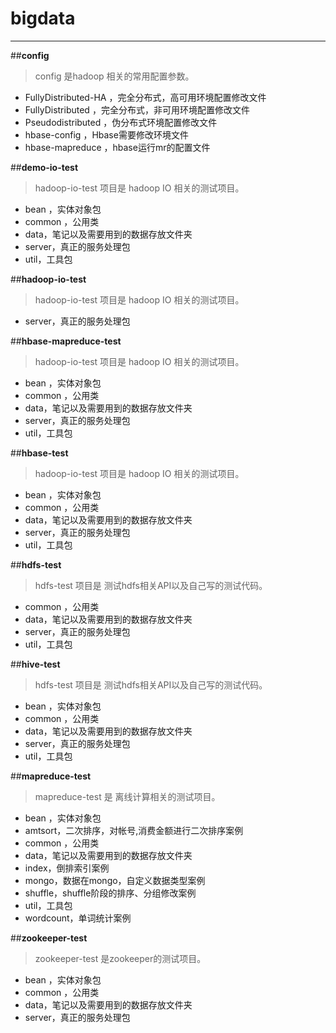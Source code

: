 # bigdata

----------

##**config**
>  config 是hadoop 相关的常用配置参数。


- FullyDistributed-HA  ，完全分布式，高可用环境配置修改文件
- FullyDistributed     ，完全分布式，非可用环境配置修改文件
- Pseudodistributed    ，伪分布式环境配置修改文件
- hbase-config         ，Hbase需要修改环境文件
- hbase-mapreduce      ，hbase运行mr的配置文件

##**demo-io-test**
> hadoop-io-test 项目是 hadoop IO 相关的测试项目。

- bean  ，实体对象包
- common ，公用类
- data，笔记以及需要用到的数据存放文件夹
- server，真正的服务处理包
- util，工具包

##**hadoop-io-test**
> hadoop-io-test 项目是 hadoop IO 相关的测试项目。

- server，真正的服务处理包


##**hbase-mapreduce-test**
> hadoop-io-test 项目是 hadoop IO 相关的测试项目。

- bean  ，实体对象包
- common ，公用类
- data，笔记以及需要用到的数据存放文件夹
- server，真正的服务处理包
- util，工具包


##**hbase-test**
> hadoop-io-test 项目是 hadoop IO 相关的测试项目。

- bean  ，实体对象包
- common ，公用类
- data，笔记以及需要用到的数据存放文件夹
- server，真正的服务处理包
- util，工具包


##**hdfs-test**
> hdfs-test 项目是 测试hdfs相关API以及自己写的测试代码。

- common ，公用类
- data，笔记以及需要用到的数据存放文件夹
- server，真正的服务处理包
- util，工具包


##**hive-test**
> hdfs-test 项目是 测试hdfs相关API以及自己写的测试代码。

- bean  ，实体对象包
- common ，公用类
- data，笔记以及需要用到的数据存放文件夹
- server，真正的服务处理包
- util，工具包


##**mapreduce-test**
> mapreduce-test 是 离线计算相关的测试项目。

- bean  ，实体对象包
- amtsort，二次排序，对帐号,消费金额进行二次排序案例
- common ，公用类
- data，笔记以及需要用到的数据存放文件夹
- index，倒排索引案例
- mongo，数据在mongo，自定义数据类型案例
- shuffle，shuffle阶段的排序、分组修改案例
- util，工具包
- wordcount，单词统计案例

##**zookeeper-test**
> zookeeper-test 是zookeeper的测试项目。

- bean  ，实体对象包
- common ，公用类
- data，笔记以及需要用到的数据存放文件夹
- server，真正的服务处理包
